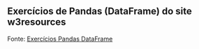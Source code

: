 ## Exercícios de Pandas (DataFrame) do site w3resources

Fonte: <a href="https://www.w3resource.com/python-exercises/pandas/index-dataframe.php" target="_blank" rel="external">Exercícios Pandas DataFrame